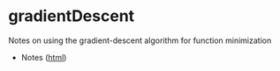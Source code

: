 # gradientDescent
Notes on using the gradient-descent algorithm for function minimization

- Notes ([html](gradientDescent.html)) 
